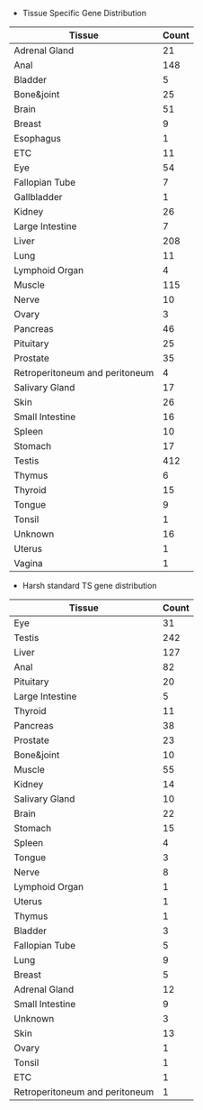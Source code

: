 + Tissue Specific Gene Distribution

Tissue|Count
-|-
Adrenal Gland|21
Anal|148
Bladder|5
Bone&joint|25
Brain|51
Breast|9
Esophagus|1
ETC|11
Eye|54
Fallopian Tube|7
Gallbladder|1
Kidney|26
Large Intestine|7
Liver|208
Lung|11
Lymphoid Organ|4
Muscle|115
Nerve|10
Ovary|3
Pancreas|46
Pituitary|25
Prostate|35
Retroperitoneum and peritoneum|4
Salivary Gland|17
Skin|26
Small Intestine|16
Spleen|10
Stomach|17
Testis|412
Thymus|6
Thyroid|15
Tongue|9
Tonsil|1
Unknown|16
Uterus|1
Vagina|1

+ Harsh standard TS gene distribution

Tissue|Count
-|-
Eye|31
Testis|242
Liver|127
Anal|82
Pituitary|20
Large Intestine|5
Thyroid|11
Pancreas|38
Prostate|23
Bone&joint|10
Muscle|55
Kidney|14
Salivary Gland|10
Brain|22
Stomach|15
Spleen|4
Tongue|3
Nerve|8
Lymphoid Organ|1
Uterus|1
Thymus|1
Bladder|3
Fallopian Tube|5
Lung|9
Breast|5
Adrenal Gland|12
Small Intestine|9
Unknown|3
Skin|13
Ovary|1
Tonsil|1
ETC|1
Retroperitoneum and peritoneum|1
